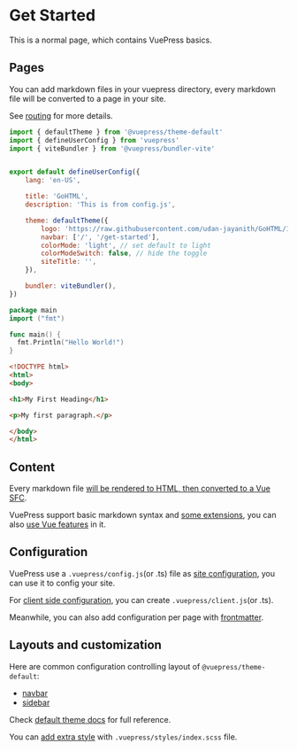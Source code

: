 # Get Started

This is a normal page, which contains VuePress basics.

## Pages

You can add markdown files in your vuepress directory, every markdown file will be converted to a page in your site.

See [routing][] for more details.
```js
import { defaultTheme } from '@vuepress/theme-default'
import { defineUserConfig } from 'vuepress'
import { viteBundler } from '@vuepress/bundler-vite'


export default defineUserConfig({
	lang: 'en-US',

	title: 'GoHTML',
	description: 'This is from config.js',

	theme: defaultTheme({
		logo: 'https://raw.githubusercontent.com/udan-jayanith/GoHTML/1bf9fa53f7c9943e636c13befb539e0f95b84d6a/assets/media/Favicon.svg', //navigation bar ico
		navbar: ['/', '/get-started'],
		colorMode: 'light', // set default to light
		colorModeSwitch: false, // hide the toggle
		siteTitle: '',
	}),

	bundler: viteBundler(),
})

```
```go
package main
import ("fmt")

func main() {
  fmt.Println("Hello World!")
}
```

```html
<!DOCTYPE html>
<html>
<body>

<h1>My First Heading</h1>

<p>My first paragraph.</p>

</body>
</html>


```

## Content

Every markdown file [will be rendered to HTML, then converted to a Vue SFC][content].

VuePress support basic markdown syntax and [some extensions][synatex-extensions], you can also [use Vue features][vue-feature] in it.

## Configuration

VuePress use a `.vuepress/config.js`(or .ts) file as [site configuration][config], you can use it to config your site.

For [client side configuration][client-config], you can create `.vuepress/client.js`(or .ts).

Meanwhile, you can also add configuration per page with [frontmatter][].

## Layouts and customization

Here are common configuration controlling layout of `@vuepress/theme-default`:

- [navbar][]
- [sidebar][]

Check [default theme docs][default-theme] for full reference.

You can [add extra style][style] with `.vuepress/styles/index.scss` file.

[routing]: https://vuejs.press/guide/page.html#routing
[content]: https://vuejs.press/guide/page.html#content
[synatex-extensions]: https://vuejs.press/guide/markdown.html#syntax-extensions
[vue-feature]: https://vuejs.press/guide/markdown.html#using-vue-in-markdown
[config]: https://vuejs.press/guide/configuration.html#client-config-file
[client-config]: https://vuejs.press/guide/configuration.html#client-config-file
[frontmatter]: https://vuejs.press/guide/page.html#frontmatter
[navbar]: https://vuejs.press/reference/default-theme/config.html#navbar
[sidebar]: https://vuejs.press/reference/default-theme/config.html#sidebar
[default-theme]: https://vuejs.press/reference/default-theme/
[style]: https://vuejs.press/reference/default-theme/styles.html#style-file

